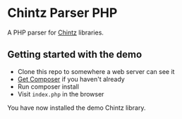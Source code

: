 Chintz Parser PHP
=================

A PHP parser for [Chintz](https://github.com/pgchamberlin/chintz-demo#what-is-chintz) libraries.

## Getting started with the demo

 - Clone this repo to somewhere a web server can see it
 - [Get Composer](https://getcomposer.org/download/) if you haven't already
 - Run composer install
 - Visit `index.php` in the browser

You have now installed the demo Chintz library.
